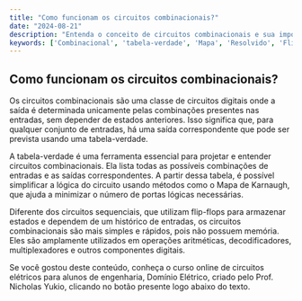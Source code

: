 ```yaml
---
title: "Como funcionam os circuitos combinacionais?"
date: "2024-08-21"
description: "Entenda o conceito de circuitos combinacionais e sua importância em circuitos digitais."
keywords: ['Combinacional', 'tabela-verdade', 'Mapa', 'Resolvido', 'Flip-flop', 'número', 'porta']
---
```


## Como funcionam os circuitos combinacionais?

Os circuitos combinacionais são uma classe de circuitos digitais onde a saída é determinada unicamente pelas combinações presentes nas entradas, sem depender de estados anteriores. Isso significa que, para qualquer conjunto de entradas, há uma saída correspondente que pode ser prevista usando uma tabela-verdade.

A tabela-verdade é uma ferramenta essencial para projetar e entender circuitos combinacionais. Ela lista todas as possíveis combinações de entradas e as saídas correspondentes. A partir dessa tabela, é possível simplificar a lógica do circuito usando métodos como o Mapa de Karnaugh, que ajuda a minimizar o número de portas lógicas necessárias.

Diferente dos circuitos sequenciais, que utilizam flip-flops para armazenar estados e dependem de um histórico de entradas, os circuitos combinacionais são mais simples e rápidos, pois não possuem memória. Eles são amplamente utilizados em operações aritméticas, decodificadores, multiplexadores e outros componentes digitais.

Se você gostou deste conteúdo, conheça o curso online de circuitos elétricos para alunos de engenharia, Domínio Elétrico, criado pelo Prof. Nicholas Yukio, clicando no botão presente logo abaixo do texto.